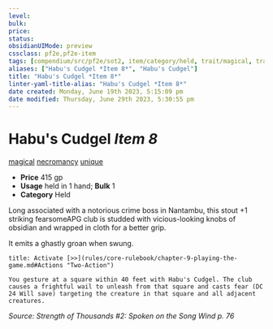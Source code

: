 ```yaml
---
level:
bulk:
price:
status:
obsidianUIMode: preview
cssclass: pf2e,pf2e-item
tags: [compendium/src/pf2e/sot2, item/category/held, trait/magical, trait/necromancy, trait/unique]
aliases: ["Habu's Cudgel *Item 8*", "Habu's Cudgel"]
title: "Habu's Cudgel *Item 8*"
linter-yaml-title-alias: "Habu's Cudgel *Item 8*"
date created: Monday, June 19th 2023, 5:15:09 pm
date modified: Thursday, June 29th 2023, 5:30:55 pm
---
```


# Habu's Cudgel *Item 8*

[magical](rules/traits/magical.md) [necromancy](rules/traits/necromancy.md) [unique](rules/traits/unique.md)  

- **Price** 415 gp
- **Usage** held in 1 hand; **Bulk** 1
- **Category** Held

Long associated with a notorious crime boss in Nantambu, this stout +1 striking fearsomeAPG club is studded with vicious-looking knobs of obsidian and wrapped in cloth for a better grip.

It emits a ghastly groan when swung.

```ad-embed-ability
title: Activate [>>](rules/core-rulebook/chapter-9-playing-the-game.md#Actions "Two-Action")

You gesture at a square within 40 feet with Habu's Cudgel. The club causes a frightful wail to unleash from that square and casts fear (DC 24 Will save) targeting the creature in that square and all adjacent creatures.
```

*Source: Strength of Thousands #2: Spoken on the Song Wind p. 76*
